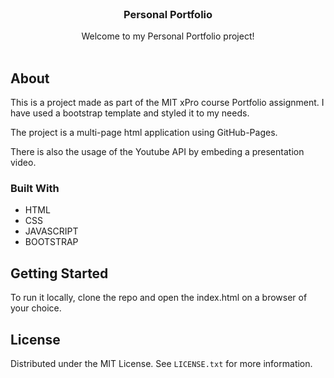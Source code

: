 <!-- PROJECT LOGO -->
<br />
<div align="center">

  <h3 align="center">Personal Portfolio</h3>

  <p align="center">
    Welcome to my Personal Portfolio project!
    <br />
    <br />
  </p>
</div>



<!-- ABOUT THE PROJECT -->
## About


This is a project made as part of the MIT xPro course Portfolio assignment. I have used a bootstrap template and styled it to my needs.

The project is a multi-page html application using GitHub-Pages.

There is also the usage of the Youtube API by embeding a presentation video.




### Built With


* HTML
* CSS
* JAVASCRIPT
* BOOTSTRAP


<!-- GETTING STARTED -->
## Getting Started

To run it locally, clone the repo and open the index.html on a browser of your choice.


<!-- LICENSE -->
## License

Distributed under the MIT License. See `LICENSE.txt` for more information.


